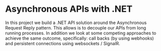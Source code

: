 # Asynchronous APIs with .NET

In this project we build a .NET API solution around the Asynchronous Request Reply pattern. This allows is to decouple our APIs from long running processes. In addition we look at some competing approaches to achieve the same outcome, specifically: call backs (by using webhooks) and persistent connections using websockets / SignalR.
